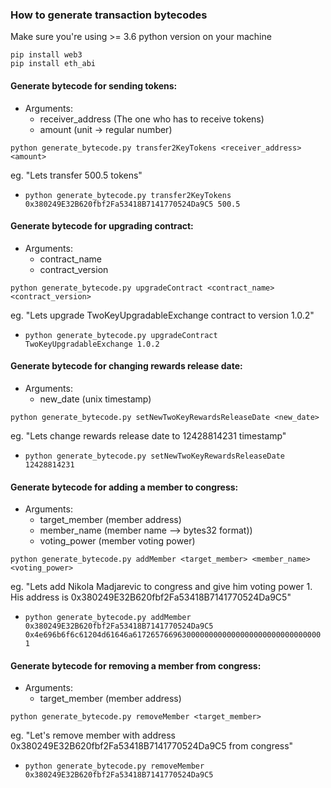 ### How to generate transaction bytecodes

Make sure you're using >= 3.6 python version on your machine

```apple js
pip install web3
pip install eth_abi
```

#### Generate bytecode for sending tokens:
- Arguments: 
    - receiver_address (The one who has to receive tokens)
    - amount  (unit -> regular number)

`python generate_bytecode.py transfer2KeyTokens <receiver_address> <amount>`

eg. "Lets transfer 500.5 tokens" 
- `python generate_bytecode.py transfer2KeyTokens 0x380249E32B620fbf2Fa53418B7141770524Da9C5 500.5`


#### Generate bytecode for upgrading contract:
- Arguments:
    - contract_name 
    - contract_version
    
`python generate_bytecode.py upgradeContract <contract_name> <contract_version>`

eg. "Lets upgrade TwoKeyUpgradableExchange contract to version 1.0.2" 
- `python generate_bytecode.py upgradeContract TwoKeyUpgradableExchange 1.0.2`


#### Generate bytecode for changing rewards release date:
- Arguments:
    - new_date (unix timestamp)
  
`python generate_bytecode.py setNewTwoKeyRewardsReleaseDate <new_date>`

eg. "Lets change rewards release date to 12428814231 timestamp"
- `python generate_bytecode.py setNewTwoKeyRewardsReleaseDate 12428814231`


#### Generate bytecode for adding a member to congress:
- Arguments:
    - target_member (member address)
    - member_name (member name --> bytes32 format))
    - voting_power (member voting power)
  
`python generate_bytecode.py addMember <target_member> <member_name> <voting_power>`

eg. "Lets add Nikola Madjarevic to congress and give him voting power 1. His address is 0x380249E32B620fbf2Fa53418B7141770524Da9C5"
- `python generate_bytecode.py addMember 0x380249E32B620fbf2Fa53418B7141770524Da9C5 0x4e696b6f6c61204d61646a617265766963000000000000000000000000000000 1`


#### Generate bytecode for removing a member from congress:
- Arguments:
    - target_member (member address)
 
`python generate_bytecode.py removeMember <target_member>`

eg. "Let's remove member with address 0x380249E32B620fbf2Fa53418B7141770524Da9C5 from congress"
- `python generate_bytecode.py removeMember 0x380249E32B620fbf2Fa53418B7141770524Da9C5`



